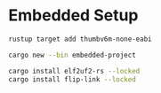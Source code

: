 # Embedded Setup

```bash
rustup target add thumbv6m-none-eabi
```

```bash
cargo new --bin embedded-project
```

```bash
cargo install elf2uf2-rs --locked
cargo install flip-link --locked
```
